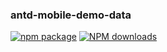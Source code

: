 
### antd-mobile-demo-data

[![npm package](https://img.shields.io/npm/v/antd-mobile-demo-data.svg?style=flat-square)](https://www.npmjs.org/package/antd-mobile-demo-data)
[![NPM downloads](http://img.shields.io/npm/dm/antd-mobile-demo-data.svg?style=flat-square)](https://npmjs.org/package/antd-mobile-demo-data)
